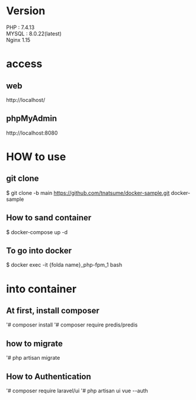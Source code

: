 # Version
PHP : 7.4.13<br>
MYSQL : 8.0.22(latest)<br>
Nginx 1.15

# access
## web
http://localhost/

## phpMyAdmin
http://localhost:8080

# HOW to use

## git clone
$ git clone -b main https://github.com/tnatsume/docker-sample.git docker-sample

## How to sand container
$ docker-compose up -d 

## To go into docker
$ docker exec -it {folda name}_php-fpm_1 bash

# into container
## At first, install composer
'# composer install
'# composer require predis/predis

## how to migrate
'# php artisan migrate

## How to Authentication
'# composer require laravel/ui
'# php artisan ui vue --auth
